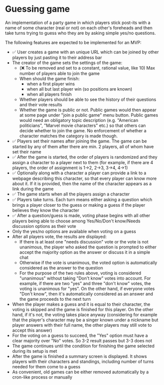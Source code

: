 # Guessing game
An implementation of a party game in which players stick post-its with a name of some character (real or not) on each other's foreheads and then take turns trying to guess who they are by asking simple yes/no questions.

The following features are expected to be implemented for an MVP:
- ✅ User creates a game with an unique URL which can be joined by other players by just pasting it to their address bar
- The creator of the game sets the settings of the game:
  - (❌ To be removed and set to a constant, rational value, like 10) Max number of players able to join the game
  - When should the game finish:
    - when a first player wins
    - when all but last player win (so positions are known)
    - when all players finish
  - Whether players should be able to see the history of their questions and their vote results
  - Whether the game is public or not. Public games would then appear at some page under "join a public game" menu button. Public games would need an obligatory topic description (e.g. "American politicians", "Marvel movie characters" etc.) so that others can decide whether to join the game. No enforcement of whether a character matches the category is made though.
- ✅ Players set their names after joining the game. The game can be started by any of them after there are min. 2 players, all of whom have set their name
- ✅ After the game is started, the order of players is randomized and they assign a character to a player next to them (for example, if there are 4 players, the order of assignment is 1→2, 2→3, 3→4, 4→1)
- ✅ Optionally along with a character a player can provide a link to a webpage describing this character, so that every player can know more about it. If it is provided, then the name of the character appears as a link during the game
- ✅ The game starts when all the players assign a character
- ✅ Players take turns. Each turn means either asking a question which brings a player closer to the guess or making a guess if the player believes they know the character
- ✅ After a question/guess is made, voting phase begins with all other players being able to choose among Yes/No/Don't know/Needs discussion options as their vote
- Only the yes/no options are available when voting on a guess
- After all players vote, the results are displayed:
  - If there is at least one "needs discussion" vote or the vote is not unanimous, the player who asked the question is prompted to either accept the majority option as the answer or discuss it in a simple chat
  - Otherwise if the vote is unanimous, the voted option is automatically considered as the answer to the question
  - For the purpose of the two rules above, voting is considered "unanimous" without taking "Don't know" votes into account. For example, if there are two "yes" and three "don't know" votes, the voting is unanimous for "yes". On the other hand, if everyone votes "Don't know", then it's automatically considered as an answer and the game proceeds to the next turn
- When the player makes a guess and it is equal to their character, the voting is skipped and the game is finished for this player. On the other hand, if it's not, the voting takes place anyway (considering for example that the player's character may be a singer known under a nickname but player answers with their full name, the other players may still vote to accept this answer)
- For the voting on a guess to succeed, the "Yes" option must have a clear majority over "No" votes. So 3-2 result passes but 3-3 does not
- The game continues until the condition for finishing the game selected during its setup is met
- After the game is finished a summary screen is displayed. It shows players with their characters and standings, including number of turns needed for them come to a guess
- As convenient, old games can be either removed automatically by a cron-like process or manually
